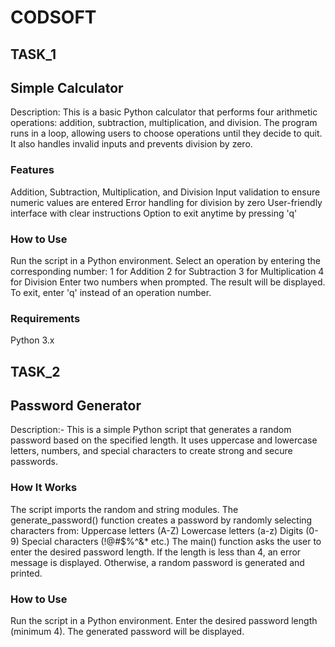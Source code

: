 # CODSOFT

## TASK_1

## Simple Calculator

Description: This is a basic Python calculator that performs four arithmetic operations: addition, subtraction, multiplication, and division. The program runs in a loop, allowing users to choose operations until they decide to quit. It also handles invalid inputs and prevents division by zero.

### Features

Addition, Subtraction, Multiplication, and Division
Input validation to ensure numeric values are entered
Error handling for division by zero
User-friendly interface with clear instructions
Option to exit anytime by pressing 'q'

### How to Use

Run the script in a Python environment.
Select an operation by entering the corresponding number:
1 for Addition
2 for Subtraction
3 for Multiplication
4 for Division
Enter two numbers when prompted.
The result will be displayed.
To exit, enter 'q' instead of an operation number.

### Requirements

Python 3.x

## TASK_2 

## Password Generator

Description:- This is a simple Python script that generates a random password based on the specified length. It uses uppercase and lowercase letters, numbers, and special characters to create strong and secure passwords.

### How It Works

The script imports the random and string modules.
The generate_password() function creates a password by randomly selecting characters from:
Uppercase letters (A-Z)
Lowercase letters (a-z)
Digits (0-9)
Special characters (!@#$%^&* etc.)
The main() function asks the user to enter the desired password length.
If the length is less than 4, an error message is displayed.
Otherwise, a random password is generated and printed.

### How to Use

Run the script in a Python environment.
Enter the desired password length (minimum 4).
The generated password will be displayed.

